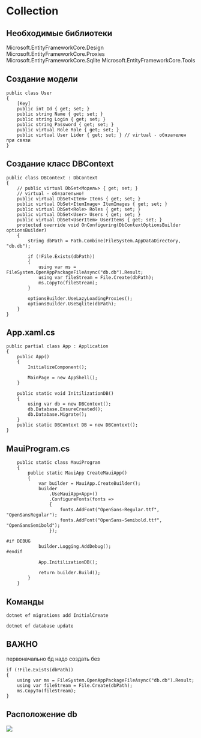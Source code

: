 # Collection

## Необходимые библиотеки

Microsoft.EntityFrameworkCore.Design
Microsoft.EntityFrameworkCore.Proxies
Microsoft.EntityFrameworkCore.Sqlite
Microsoft.EntityFrameworkCore.Tools

## Создание модели

```
public class User
{
    [Key]
    public int Id { get; set; }
    public string Name { get; set; }
    public string Login { get; set; }
    public string Password { get; set; }
    public virtual Role Role { get; set; } 
    public virtual User Lider { get; set; } // virtual - обязателен при связи
}
```

## Создание класс DBContext

```
public class DBContext : DbContext
{
    // public virtual DbSet<Модель> { get; set; } 
    // virtual - обязательно!
    public virtual DbSet<Item> Items { get; set; }
    public virtual DbSet<ItemImage> ItemImages { get; set; }
    public virtual DbSet<Role> Roles { get; set; }
    public virtual DbSet<User> Users { get; set; }
    public virtual DbSet<UserItem> UserItems { get; set; }
    protected override void OnConfiguring(DbContextOptionsBuilder optionsBuilder)
    {
        string dbPath = Path.Combine(FileSystem.AppDataDirectory, "db.db");

        if (!File.Exists(dbPath))
        {
            using var ms = FileSystem.OpenAppPackageFileAsync("db.db").Result;
            using var fileStream = File.Create(dbPath);
            ms.CopyTo(fileStream);
        }

        optionsBuilder.UseLazyLoadingProxies();
        optionsBuilder.UseSqlite(dbPath);
    }
}
```

## App.xaml.cs

```
public partial class App : Application
{
    public App()
    {
        InitializeComponent();

        MainPage = new AppShell();
    }

    public static void InitilizationDB()
    {
        using var db = new DBContext();
        db.Database.EnsureCreated();
        db.Database.Migrate();
    }
    public static DBContext DB = new DBContext();
}
```

## MauiProgram.cs

```
    public static class MauiProgram
    {
        public static MauiApp CreateMauiApp()
        {
            var builder = MauiApp.CreateBuilder();
            builder
                .UseMauiApp<App>()
                .ConfigureFonts(fonts =>
                {
                    fonts.AddFont("OpenSans-Regular.ttf", "OpenSansRegular");
                    fonts.AddFont("OpenSans-Semibold.ttf", "OpenSansSemibold");
                });

#if DEBUG
    		builder.Logging.AddDebug();
#endif

            App.InitilizationDB();

            return builder.Build();
        }
    }
```

## Команды

```
dotnet ef migrations add InitialCreate
```

```
dotnet ef database update
```

## ВАЖНО

первоначально бд надо создать без
```
if (!File.Exists(dbPath))
{
    using var ms = FileSystem.OpenAppPackageFileAsync("db.db").Result;
    using var fileStream = File.Create(dbPath);
    ms.CopyTo(fileStream);
}
```

## Расположение db

<img src="/images/db.png"/>